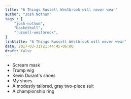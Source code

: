 ```yaml
---
title: "6 Things Russell Westbrook will never wear"
author: "Josh Nothum"
tags : [
    "josh-nothum",
    "basketball",
    "russell-westbrook",
]
linktitle: "6 Things Russell Westbrook will never wear"
date: 2017-03-31T21:44:45-06:00
draft: false
---
```


* Scream mask
* Trump wig
* Kevin Durant's shoes
* My shoes
* A modestly tailored, gray two-piece suit
* A championship ring
